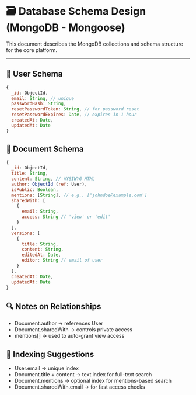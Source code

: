# 🗃️ Database Schema Design (MongoDB - Mongoose)

This document describes the MongoDB collections and schema structure for the core platform.

---

## 👤 User Schema

```js
{
  _id: ObjectId,
  email: String, // unique
  passwordHash: String,
  resetPasswordToken: String, // for password reset
  resetPasswordExpires: Date, // expires in 1 hour
  createdAt: Date,
  updatedAt: Date
}

```
## 📄 Document Schema

```js
{
  _id: ObjectId,
  title: String,
  content: String, // WYSIWYG HTML
  author: ObjectId (ref: User),
  isPublic: Boolean,
  mentions: [String], // e.g., ['johndoe@example.com']
  sharedWith: [
    {
      email: String,
      access: String // 'view' or 'edit'
    }
  ],
  versions: [
    {
      title: String,
      content: String,
      editedAt: Date,
      editor: String // email of user
    }
  ],
  createdAt: Date,
  updatedAt: Date
}

```
## 🔍 Notes on Relationships
- Document.author → references User
- Document.sharedWith → controls private access
- mentions[] → used to auto-grant view access

## 🧠 Indexing Suggestions
- User.email → unique index
- Document.title + content → text index for full-text search
- Document.mentions → optional index for mentions-based search
- Document.sharedWith.email → for fast access checks
